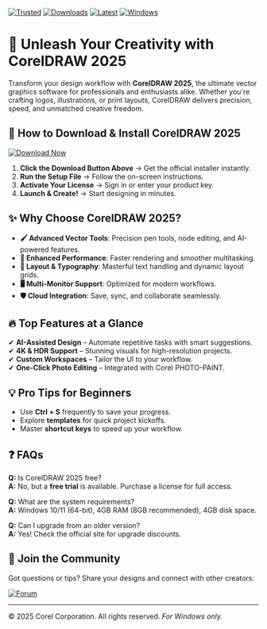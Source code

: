 [![Trusted](https://img.shields.io/badge/Trusted-100%25_Safe-brightgreen)]() [![Downloads](https://img.shields.io/badge/Downloads-1M+-blue)]() [![Latest](https://img.shields.io/badge/Latest-2025_Release-orange)]() [![Windows](https://img.shields.io/badge/Windows-Compatible-success)]()  

# 🎨 Unleash Your Creativity with CorelDRAW 2025  

Transform your design workflow with **CorelDRAW 2025**, the ultimate vector graphics software for professionals and enthusiasts alike. Whether you're crafting logos, illustrations, or print layouts, CorelDRAW delivers precision, speed, and unmatched creative freedom.  

## 🚀 **How to Download & Install CorelDRAW 2025**  

[![Download Now](https://img.shields.io/badge/Download-CorelDRAW_2025-ff69b4)]([LINK])  

1. **Click the Download Button Above** → Get the official installer instantly.  
2. **Run the Setup File** → Follow the on-screen instructions.  
3. **Activate Your License** → Sign in or enter your product key.  
4. **Launch & Create!** → Start designing in minutes.  

## ✨ **Why Choose CorelDRAW 2025?**  

- **🖌️ Advanced Vector Tools**: Precision pen tools, node editing, and AI-powered features.  
- **🔄 Enhanced Performance**: Faster rendering and smoother multitasking.  
- **📐 Layout & Typography**: Masterful text handling and dynamic layout grids.  
- **🖥️ Multi-Monitor Support**: Optimized for modern workflows.  
- **🛡️ Cloud Integration**: Save, sync, and collaborate seamlessly.  

## 🔥 **Top Features at a Glance**  

✔ **AI-Assisted Design** – Automate repetitive tasks with smart suggestions.  
✔ **4K & HDR Support** – Stunning visuals for high-resolution projects.  
✔ **Custom Workspaces** – Tailor the UI to your workflow.  
✔ **One-Click Photo Editing** – Integrated with Corel PHOTO-PAINT.  

## 💡 **Pro Tips for Beginners**  

- Use **Ctrl + S** frequently to save your progress.  
- Explore **templates** for quick project kickoffs.  
- Master **shortcut keys** to speed up your workflow.  

## ❓ **FAQs**  

**Q:** Is CorelDRAW 2025 free?  
**A:** No, but a **free trial** is available. Purchase a license for full access.  

**Q:** What are the system requirements?  
**A:** Windows 10/11 (64-bit), 4GB RAM (8GB recommended), 4GB disk space.  

**Q:** Can I upgrade from an older version?  
**A:** Yes! Check the official site for upgrade discounts.  

## 📢 **Join the Community**  

Got questions or tips? Share your designs and connect with other creators:  

[![Forum](https://img.shields.io/badge/Official_Forum-Corel_Community-blue)]([LINK])  

---  
© 2025 Corel Corporation. All rights reserved. *For Windows only.*